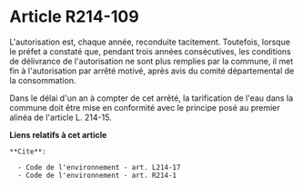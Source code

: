 # Article R214-109

L'autorisation est, chaque année, reconduite tacitement. Toutefois, lorsque le préfet a constaté que, pendant trois années
consécutives, les conditions de délivrance de l'autorisation ne sont plus remplies par la commune, il met fin à
l'autorisation par arrêté motivé, après avis du comité départemental de la consommation.

Dans le délai d'un an à compter de cet arrêté, la tarification de l'eau dans la commune doit être mise en conformité avec le
principe posé au premier alinéa de l'article L. 214-15.

**Liens relatifs à cet article**

	**Cite**:

	  - Code de l'environnement - art. L214-17
	  - Code de l'environnement - art. R214-1
